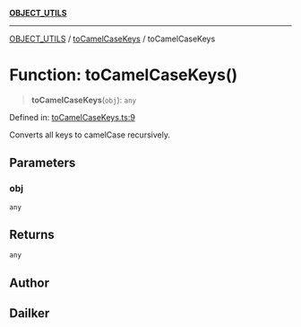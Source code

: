 [**OBJECT_UTILS**](../../README.md)

***

[OBJECT_UTILS](../../README.md) / [toCamelCaseKeys](../README.md) / toCamelCaseKeys

# Function: toCamelCaseKeys()

> **toCamelCaseKeys**(`obj`): `any`

Defined in: [toCamelCaseKeys.ts:9](https://github.com/dailker/everyutil/blob/b267f20aec6acc544994839192032069b76d5a4b/src/object/toCamelCaseKeys.ts#L9)

Converts all keys to camelCase recursively.

## Parameters

### obj

`any`

## Returns

`any`

## Author

## Dailker
